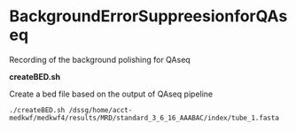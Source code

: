 # BackgroundErrorSuppreesionforQAseq
Recording of the background polishing for QAseq 

**createBED.sh**

Create a bed file based on the output of QAseq pipeline

```
./createBED.sh /dssg/home/acct-medkwf/medkwf4/results/MRD/standard_3_6_16_AAABAC/index/tube_1.fasta
```

